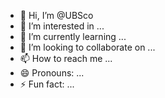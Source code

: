 - 👋 Hi, I’m @UBSco
- 👀 I’m interested in ...
- 🌱 I’m currently learning ...
- 💞️ I’m looking to collaborate on ...
- 📫 How to reach me ...
- 😄 Pronouns: ...
- ⚡ Fun fact: ...

<!---
UBSco/UBSco is a ✨ special ✨ repository because its `README.md` (this file) appears on your GitHub profile.
You can click the Preview link to take a look at your changes.
--->
